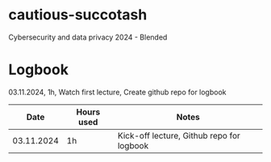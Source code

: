 # cautious-succotash
Cybersecurity and data privacy 2024 - Blended

# Logbook
03.11.2024, 1h, Watch first lecture, Create github repo for logbook

| Date  | Hours used | Notes |
| ------------- | ------------- | ------------- |
| 03.11.2024  | 1h  | Kick-off lecture, Github repo for logbook
